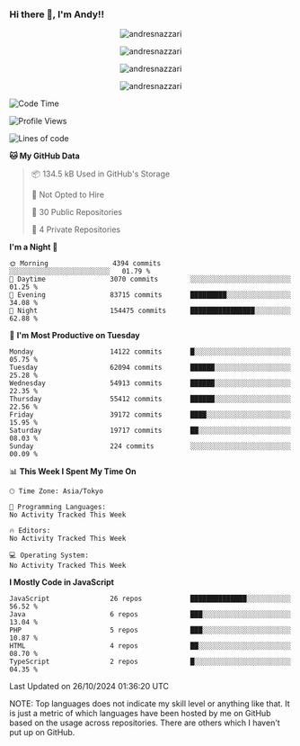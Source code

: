### Hi there 👋, I'm Andy!!

<p align="center" >
  <img src="https://github-profile-trophy.vercel.app/?username=AndresNazzari&theme=dracula&column=-1" alt="andresnazzari"/>
</p>

<p align="center">
  <img  src="https://github-readme-stats.vercel.app/api?username=AndresNazzari&count_private=true&show_icons=true&theme=dracula" alt="andresnazzari"/>
</p>
<p align="center">
  <img  src="https://github-readme-stats.vercel.app/api/top-langs/?username=AndresNazzari&layout=compact" alt="andresnazzari"/>
</p>
<p align="center" >
  <img src="https://github-readme-stats.vercel.app/api/wakatime?username=AndresNazzari" alt="andresnazzari"/>
</p>

<!--START_SECTION:waka-->
![Code Time](http://img.shields.io/badge/Code%20Time-966%20hrs%209%20mins-blue)

![Profile Views](http://img.shields.io/badge/Profile%20Views-0-blue)

![Lines of code](https://img.shields.io/badge/From%20Hello%20World%20I%27ve%20Written-47.8%20million%20lines%20of%20code-blue)

**🐱 My GitHub Data** 

> 📦 134.5 kB Used in GitHub's Storage 
 > 
> 🚫 Not Opted to Hire
 > 
> 📜 30 Public Repositories 
 > 
> 🔑 4 Private Repositories 
 > 
**I'm a Night 🦉** 

```text
🌞 Morning                4394 commits        ░░░░░░░░░░░░░░░░░░░░░░░░░   01.79 % 
🌆 Daytime                3070 commits        ░░░░░░░░░░░░░░░░░░░░░░░░░   01.25 % 
🌃 Evening                83715 commits       █████████░░░░░░░░░░░░░░░░   34.08 % 
🌙 Night                  154475 commits      ████████████████░░░░░░░░░   62.88 % 
```
📅 **I'm Most Productive on Tuesday** 

```text
Monday                   14122 commits       █░░░░░░░░░░░░░░░░░░░░░░░░   05.75 % 
Tuesday                  62094 commits       ██████░░░░░░░░░░░░░░░░░░░   25.28 % 
Wednesday                54913 commits       ██████░░░░░░░░░░░░░░░░░░░   22.35 % 
Thursday                 55412 commits       ██████░░░░░░░░░░░░░░░░░░░   22.56 % 
Friday                   39172 commits       ████░░░░░░░░░░░░░░░░░░░░░   15.95 % 
Saturday                 19717 commits       ██░░░░░░░░░░░░░░░░░░░░░░░   08.03 % 
Sunday                   224 commits         ░░░░░░░░░░░░░░░░░░░░░░░░░   00.09 % 
```


📊 **This Week I Spent My Time On** 

```text
🕑︎ Time Zone: Asia/Tokyo

💬 Programming Languages: 
No Activity Tracked This Week

🔥 Editors: 
No Activity Tracked This Week

💻 Operating System: 
No Activity Tracked This Week
```

**I Mostly Code in JavaScript** 

```text
JavaScript               26 repos            ██████████████░░░░░░░░░░░   56.52 % 
Java                     6 repos             ███░░░░░░░░░░░░░░░░░░░░░░   13.04 % 
PHP                      5 repos             ███░░░░░░░░░░░░░░░░░░░░░░   10.87 % 
HTML                     4 repos             ██░░░░░░░░░░░░░░░░░░░░░░░   08.70 % 
TypeScript               2 repos             █░░░░░░░░░░░░░░░░░░░░░░░░   04.35 % 
```




 Last Updated on 26/10/2024 01:36:20 UTC
<!--END_SECTION:waka-->

NOTE: Top languages does not indicate my skill level or anything like that. It is just a metric of which languages have been hosted by me on GitHub based on the usage across repositories. There are others which I haven't put up on GitHub.

<!-- Here are some ideas to get you started:

-   🔭 I’m currently working on ...
-   🌱 I’m currently learning ...
-   👯 I’m looking to collaborate on ...
-   🤔 I’m looking for help with ...
-   💬 Ask me about ...
-   📫 How to reach me: ...
-   😄 Pronouns: ...
-   ⚡ Fun fact: ... -->
